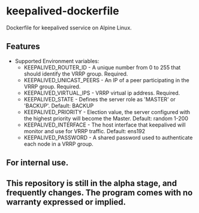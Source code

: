 # keepalived-dockerfile
Dockerfile for keepalived sservice on Alpine Linux.

Features
--------

- Supported Environment variables:
    - KEEPALIVED_ROUTER_ID - A unique number from 0 to 255 that should identify the VRRP group. Required.
    - KEEPALIVED_UNICAST_PEERS - An IP of a peer participating in the VRRP group. Required.
    - KEEPALIVED_VIRTUAL_IPS - VRRP virtual ip address. Required.
    - KEEPALIVED_STATE - Defines the server role as 'MASTER' or 'BACKUP'. Default: BACKUP
    - KEEPALIVED_PRIORITY -  Election value, the server configured with the highest priority will become the Master. Default: random 1-200
    - KEEPALIVED_INTERFACE - The host interface that keepalived will monitor and use for VRRP traffic. Default: ens192
    - KEEPALIVED_PASSWORD - A shared password used to authenticate each node in a VRRP group.

## For internal use.

## This repository is still in the alpha stage, and frequently changes. The program comes with no warranty expressed or implied.